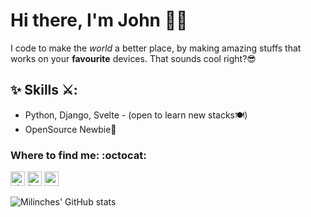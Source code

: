# Hi there, I'm John 👤👋

I code to make the *world* a better place, by making amazing stuffs that works on your **favourite** devices. That sounds cool right?😎


## ✨ Skills ⚔:
- Python, Django, Svelte - (open to learn new stacks🍽)
- OpenSource Newbie👼

### Where to find me: :octocat:
[<img src='https://cdn.jsdelivr.net/npm/simple-icons@3.0.1/icons/github.svg' alt='github' height='23'>](https://github.com/milinches)   [<img src='https://cdn.jsdelivr.net/npm/simple-icons@3.0.1/icons/instagram.svg' alt='instagram' height='23'>](https://www.instagram.com/milinches/)   [<img src='https://cdn.jsdelivr.net/npm/simple-icons@3.0.1/icons/twitter.svg' alt='twitter' height='23'>](https://twitter.com/milinches)

![Milinches' GitHub stats](https://github-readme-stats.vercel.app/api?username=milinches&show_icons=true&theme=shades-of-purple)

